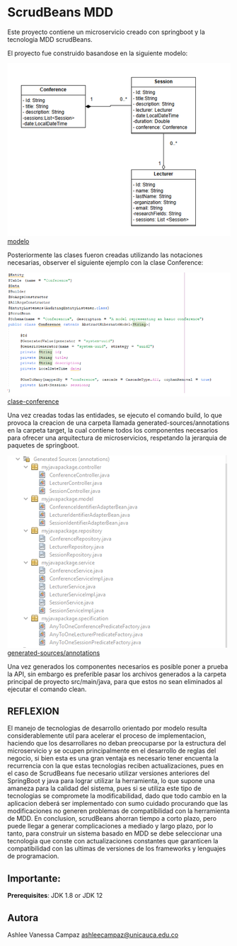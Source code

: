 # ScrudBeans MDD


Este proyecto contiene un microservicio creado con springboot y la tecnologia MDD scrudBeans.

El proyecto fue construido basandose en la siguiente modelo:

![modelo] [modelo]

Posteriormente las clases fueron creadas utilizando las notaciones necesarias, observer el siguiente ejemplo con la clase Conference:

![clase-conference] [clase-conference]


Una vez creadas todas las entidades, se ejecuto el comando build, lo que provoca la creacion de una carpeta llamada generated-sources/annotations en la carpeta target, la cual contiene todos los componentes necesarios para ofrecer una arquitectura de microservicios, respetando la jerarquia de paquetes de springboot.

![generated-sources/annotations] [generated-sources/annotations]

Una vez generados los componentes necesarios es posible poner a prueba la API, sin embargo es preferible pasar los archivos generados a la carpeta principal de proyecto src/main/java, para que estos no sean eliminados al  ejecutar el comando clean. 


## REFLEXION

El manejo de tecnologias de desarrollo orientado por modelo resulta considerablemente util para acelerar el proceso de implementacion, haciendo que los desarrollares no deban preocuparse por la estructura del microservicio y se ocupen principalmente en el desarrollo de reglas del negocio, si bien esta es una gran ventaja es necesario tener encuenta la recurrencia con la que estas tecnologias reciben actualizaciones, pues en el caso de ScrudBeans fue necesario utilizar versiones anteriores del SpringBoot y java para lograr utilizar la herramienta, lo que supone una amaneza para la calidad del sistema, pues si se utiliza este tipo de tecnologias se compromete la modificabilidad, dado que todo cambio en la aplicacion deberá ser implementado con sumo cuidado procurando que las modificaciones no generen problemas de compatibilidad con la herramienta de MDD. En conclusion, scrudBeans ahorran tiempo a corto plazo, pero puede llegar a generar complicaciones a mediado y largo plazo, por lo tanto, para construir un sistema basado en MDD se debe seleccionar una tecnologia que conste con actualizaciones constantes que garanticen la compatibilidad con las ultimas de versiones de los frameworks y lenguajes de programacion.


## Importante:

**Prerequisites**: JDK 1.8 or JDK 12 



## Autora

Ashlee Vanessa Campaz <ashleecampaz@unicauca.edu.co>


[modelo]: etc/img/modelo.png "Modelo microservicio de conferencia"
[generated-sources/annotations]: etc/img/generated_sources.png "Paquetes y archivos generados"
[clase-conference]: etc/img/definicion_entidad_conference.png "Definicion clase conferencia"